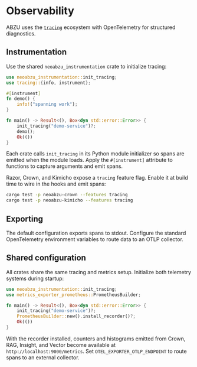 # Observability

ABZU uses the [`tracing`](https://crates.io/crates/tracing) ecosystem with OpenTelemetry for
structured diagnostics.

## Instrumentation

Use the shared `neoabzu_instrumentation` crate to initialize tracing:

```rust
use neoabzu_instrumentation::init_tracing;
use tracing::{info, instrument};

#[instrument]
fn demo() {
    info!("spanning work");
}

fn main() -> Result<(), Box<dyn std::error::Error>> {
    init_tracing("demo-service")?;
    demo();
    Ok(())
}
```

Each crate calls `init_tracing` in its Python module initializer so spans are
emitted when the module loads. Apply the `#[instrument]` attribute to functions
to capture arguments and emit spans.

Razor, Crown, and Kimicho expose a `tracing` feature flag. Enable it at build
time to wire in the hooks and emit spans:

```bash
cargo test -p neoabzu-crown --features tracing
cargo test -p neoabzu-kimicho --features tracing
```

## Exporting

The default configuration exports spans to stdout. Configure the standard
OpenTelemetry environment variables to route data to an OTLP collector.

## Shared configuration

All crates share the same tracing and metrics setup. Initialize both telemetry
systems during startup:

```rust
use neoabzu_instrumentation::init_tracing;
use metrics_exporter_prometheus::PrometheusBuilder;

fn main() -> Result<(), Box<dyn std::error::Error>> {
    init_tracing("demo-service")?;
    PrometheusBuilder::new().install_recorder()?;
    Ok(())
}
```

With the recorder installed, counters and histograms emitted from Crown, RAG,
Insight, and Vector become available at `http://localhost:9000/metrics`. Set
`OTEL_EXPORTER_OTLP_ENDPOINT` to route spans to an external collector.
